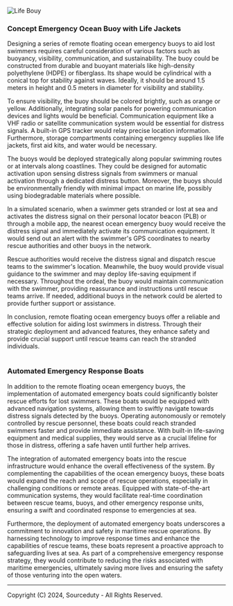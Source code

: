 ![Life Bouy](https://github.com/sourceduty/Emergency_Buoys/assets/123030236/a8564271-f517-41c0-aadb-d8e222cc18a0)

### Concept Emergency Ocean Buoy with Life Jackets

Designing a series of remote floating ocean emergency buoys to aid lost swimmers requires careful consideration of various factors such as buoyancy, visibility, communication, and sustainability. The buoy could be constructed from durable and buoyant materials like high-density polyethylene (HDPE) or fiberglass. Its shape would be cylindrical with a conical top for stability against waves. Ideally, it should be around 1.5 meters in height and 0.5 meters in diameter for visibility and stability.

To ensure visibility, the buoy should be colored brightly, such as orange or yellow. Additionally, integrating solar panels for powering communication devices and lights would be beneficial. Communication equipment like a VHF radio or satellite communication system would be essential for distress signals. A built-in GPS tracker would relay precise location information. Furthermore, storage compartments containing emergency supplies like life jackets, first aid kits, and water would be necessary.

The buoys would be deployed strategically along popular swimming routes or at intervals along coastlines. They could be designed for automatic activation upon sensing distress signals from swimmers or manual activation through a dedicated distress button. Moreover, the buoys should be environmentally friendly with minimal impact on marine life, possibly using biodegradable materials where possible.

In a simulated scenario, when a swimmer gets stranded or lost at sea and activates the distress signal on their personal locator beacon (PLB) or through a mobile app, the nearest ocean emergency buoy would receive the distress signal and immediately activate its communication equipment. It would send out an alert with the swimmer's GPS coordinates to nearby rescue authorities and other buoys in the network.

Rescue authorities would receive the distress signal and dispatch rescue teams to the swimmer's location. Meanwhile, the buoy would provide visual guidance to the swimmer and may deploy life-saving equipment if necessary. Throughout the ordeal, the buoy would maintain communication with the swimmer, providing reassurance and instructions until rescue teams arrive. If needed, additional buoys in the network could be alerted to provide further support or assistance.

In conclusion, remote floating ocean emergency buoys offer a reliable and effective solution for aiding lost swimmers in distress. Through their strategic deployment and advanced features, they enhance safety and provide crucial support until rescue teams can reach the stranded individuals.

#
### Automated Emergency Response Boats

In addition to the remote floating ocean emergency buoys, the implementation of automated emergency boats could significantly bolster rescue efforts for lost swimmers. These boats would be equipped with advanced navigation systems, allowing them to swiftly navigate towards distress signals detected by the buoys. Operating autonomously or remotely controlled by rescue personnel, these boats could reach stranded swimmers faster and provide immediate assistance. With built-in life-saving equipment and medical supplies, they would serve as a crucial lifeline for those in distress, offering a safe haven until further help arrives.

The integration of automated emergency boats into the rescue infrastructure would enhance the overall effectiveness of the system. By complementing the capabilities of the ocean emergency buoys, these boats would expand the reach and scope of rescue operations, especially in challenging conditions or remote areas. Equipped with state-of-the-art communication systems, they would facilitate real-time coordination between rescue teams, buoys, and other emergency response units, ensuring a swift and coordinated response to emergencies at sea.

Furthermore, the deployment of automated emergency boats underscores a commitment to innovation and safety in maritime rescue operations. By harnessing technology to improve response times and enhance the capabilities of rescue teams, these boats represent a proactive approach to safeguarding lives at sea. As part of a comprehensive emergency response strategy, they would contribute to reducing the risks associated with maritime emergencies, ultimately saving more lives and ensuring the safety of those venturing into the open waters.

***

Copyright (C) 2024, Sourceduty - All Rights Reserved.
